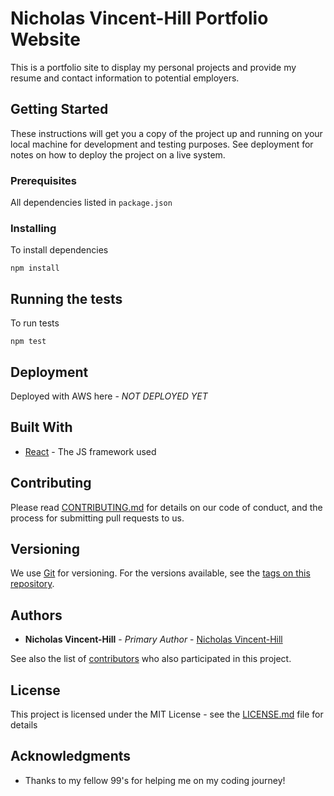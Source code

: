 # Nicholas Vincent-Hill Portfolio Website

This is a portfolio site to display my personal projects and provide my resume and contact information to potential employers.

## Getting Started

These instructions will get you a copy of the project up and running on your local machine for development and testing purposes. See deployment for notes on how to deploy the project on a live system.

### Prerequisites

All dependencies listed in `package.json`

### Installing

To install dependencies

```
npm install
```

## Running the tests

To run tests

```
npm test
```

## Deployment

Deployed with AWS here - _NOT DEPLOYED YET_

## Built With

- [React](https://reactjs.org/) - The JS framework used

## Contributing

Please read [CONTRIBUTING.md](https://gist.github.com/PurpleBooth/b24679402957c63ec426) for details on our code of conduct, and the process for submitting pull requests to us.

## Versioning

We use [Git](https://git-scm.com/) for versioning. For the versions available, see the [tags on this repository](https://github.com/your/project/tags).

## Authors

- **Nicholas Vincent-Hill** - _Primary Author_ - [Nicholas Vincent-Hill](http://nvincenthill.herokuapp.com/)

See also the list of [contributors](https://github.com/your/project/contributors) who also participated in this project.

## License

This project is licensed under the MIT License - see the [LICENSE.md](LICENSE.md) file for details

## Acknowledgments

- Thanks to my fellow 99's for helping me on my coding journey!
